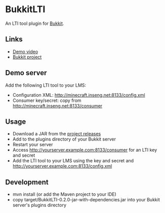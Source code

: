 BukkitLTI
=========

An LTI tool plugin for [Bukkit](http://bukkit.org/).

Links
-----
* [Demo video](https://www.youtube.com/watch?v=FLWm1OdaNrA&feature=youtu.be)
* [Bukkit project](http://dev.bukkit.org/bukkit-plugins/bukkitlti/)

Demo server
-----------

Add the following LTI tool to your LMS:

* Configuration XML: http://minecraft.inseng.net:8133/config.xml
* Consumer key/secret: copy from http://minecraft.inseng.net:8133/consumer

Usage
-----
* Download a JAR from the [project releases](https://github.com/instructure/BukkitLTI/releases)
* Add to the plugins directory of your Bukkit server
* Restart your server
* Access http://yourserver.example.com:8133/consumer for an LTI key and secret
* Add the LTI tool to your LMS using the key and secret and http://yourserver.example.com:8133/config.xml

Development
------------
- mvn install (or add the Maven project to your IDE)
- copy target/BukkitLTI-0.2.0-jar-with-dependencies.jar into your Bukkit server's plugins directory
